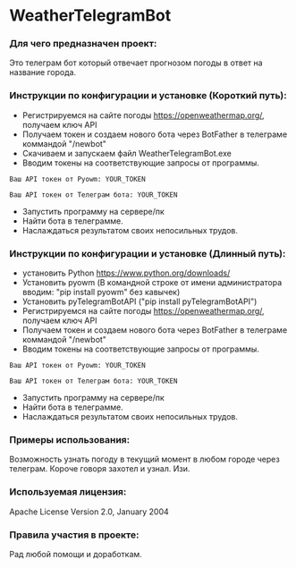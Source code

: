 # WeatherTelegramBot
### Для чего предназначен проект:
Это телеграм бот который отвечает прогнозом погоды в ответ на название города.
### Инструкции по конфигурации и установке (Короткий путь):
- Регистрируемся на сайте погоды https://openweathermap.org/, получаем ключ API
- Получаем токен и создаем нового бота через BotFather в телеграме коммандой "/newbot"
- Скачиваем и запускаем файл WeatherTelegramBot.exe
- Вводим токены на соответствующие запросы от программы.
```
Ваш API токен от Pyowm: YOUR_TOKEN
```
```
Ваш API токен от Телеграм бота: YOUR_TOKEN
```
- Запустить программу на сервере/пк
- Найти бота в телеграмме.
- Наслаждаться результатом своих непосильных трудов.
### Инструкции по конфигурации и установке (Длинный путь):
- установить Python https://www.python.org/downloads/
- Установить pyowm (В командной строке от имени администратора вводим: "pip install pyowm" без кавычек)
- Установить pyTelegramBotAPI ("pip install pyTelegramBotAPI")
- Регистрируемся на сайте погоды https://openweathermap.org/, получаем ключ API
- Получаем токен и создаем нового бота через BotFather в телеграме коммандой "/newbot"
- Вводим токены на соответствующие запросы от программы.
```
Ваш API токен от Pyowm: YOUR_TOKEN
```
```
Ваш API токен от Телеграм бота: YOUR_TOKEN
```
- Запустить программу на сервере/пк
- Найти бота в телеграмме.
- Наслаждаться результатом своих непосильных трудов.
### Примеры использования:
Возможность узнать погоду в текущий момент в любом городе через телеграм.
Короче говоря захотел и узнал. Изи.
### Используемая лицензия: 
Apache License Version 2.0, January 2004 
### Правила участия в проекте:
Рад любой помощи и доработкам.
